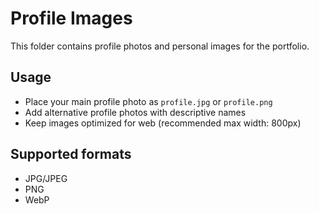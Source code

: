 
# Profile Images

This folder contains profile photos and personal images for the portfolio.

## Usage
- Place your main profile photo as `profile.jpg` or `profile.png`
- Add alternative profile photos with descriptive names
- Keep images optimized for web (recommended max width: 800px)

## Supported formats
- JPG/JPEG
- PNG
- WebP

